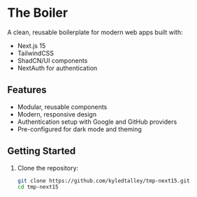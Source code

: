# The Boiler

A clean, reusable boilerplate for modern web apps built with:
- Next.js 15
- TailwindCSS
- ShadCN/UI components
- NextAuth for authentication

## Features
- Modular, reusable components
- Modern, responsive design
- Authentication setup with Google and GitHub providers
- Pre-configured for dark mode and theming

## Getting Started
1. Clone the repository:
   ```bash
   git clone https://github.com/kyledtalley/tmp-next15.git
   cd tmp-next15
